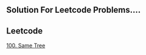 <h2>Solution For Leetcode Problems....</h2>

## Leetcode 
[100. Same Tree]("https://github.com/paras-13/Leetcode/blob/main/100.cpp")